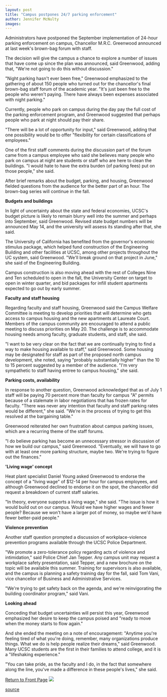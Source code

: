 ```yaml
---
layout: post
title: "Campus postpones 24/7 parking enforcement"
author: Jennifer McNulty
images:
---
```


Administrators have postponed the September implementation of 24-hour parking enforcement on campus, Chancellor M.R.C. Greenwood announced at last week's brown-bag forum with staff.

The decision will give the campus a chance to explore a number of issues that have come up since the plan was announced, said Greenwood, adding that, "We're not going to do this without discussion."

"Night parking hasn't ever been free," Greenwood emphasized to the gathering of about 150 people who turned out for the chancellor's final brown-bag staff forum of the academic year. "It's just been free to the people who weren't paying. There have always been expenses associated with night parking."

Currently, people who park on campus during the day pay the full cost of the parking enforcement program, and Greenwood suggested that perhaps people who park at night should pay their share.

"There will be a lot of opportunity for input," said Greenwood, adding that one possibility would be to offer "flexibility for certain classifications of employees."

One of the first staff comments during the discussion part of the forum came from a campus employee who said she believes many people who park on campus at night are students or staff who are here to clean the buildings. "I would hate to have the extra burden (of parking fees) put on those people," she said.

After brief remarks about the budget, parking, and housing, Greenwood fielded questions from the audience for the better part of an hour. The brown-bag series will continue in the fall.

**Budgets and buildings**

In light of uncertainty about the state and federal economies, UCSC's budget picture is likely to remain blurry well into the summer and perhaps into September, said Greenwood. Revised state budget numbers will be announced May 14, and the university will assess its standing after that, she said.

The University of California has benefited from the governor's economic stimulus package, which helped fund construction of the Engineering Building and other facilities at UCSC, among other projects throughout the UC system, said Greenwood. "We'll break ground on that project in June," she said of the Engineering Building.

Campus construction is also moving ahead with the rest of Colleges Nine and Ten scheduled to open in the fall, the University Center on target to open in winter quarter, and bid packages for infill student apartments expected to go out by early summer.

**Faculty and staff housing**

Regarding faculty and staff housing, Greenwood said the Campus Welfare Committee is meeting to develop priorities that will determine who gets access to campus housing and the new apartments at Laureate Court. Members of the campus community are encouraged to attend a public meeting to discuss priorities on May 20. The challenge is to accommodate housing needs among faculty, graduate students, and staff, she said.

"I want to be very clear on the fact that we are continually trying to find a way to make housing available to staff," said Greenwood. Some housing may be designated for staff as part of the proposed north campus development, she noted, saying "probably substantially higher" than the 10 to 15 percent suggested by a member of the audience. "I'm very sympathetic to staff having entree to campus housing," she said.

**Parking costs, availability**

In response to another question, Greenwood acknowledged that as of July 1 staff will be paying 70 percent more than faculty for campus "A" permits because of a stalemate in labor negotiations that has frozen rates for faculty. "There was never any intention that faculty and staff parking rates would be different," she said. "We're in the process of trying to get this resolved at the bargaining table."

Greenwood reiterated her own frustration about campus parking issues, which are a recurring theme of the staff forums.

"I do believe parking has become an unnecessary stressor in discussion of how we build our campus," said Greenwood. "Eventually, we will have to go with at least one more parking structure, maybe two. We're trying to figure out the finances."

**'Living wage' concept**

Heat plant specialist Daniel Young asked Greenwood to endorse the concept of a "living wage" of $12-14 per hour for campus employees, and although Greenwood declined to endorse it on the spot, the chancellor did request a breakdown of current staff salaries.

"In theory, everyone supports a living wage," she said. "The issue is how it would build out on our campus. Would we have higher wages and fewer people? Because we won't have a larger pot of money, so maybe we'd have fewer better-paid people."

**Violence prevention**

Another staff question prompted a discussion of workplace-violence prevention programs available through the UCSC Police Department.

"We promote a zero-tolerance policy regarding acts of violence and intimidation," said Police Chief Jan Tepper. Any campus unit may request a workplace safety presentation, said Tepper, and a new brochure on the topic will be available this summer. Training for supervisors is also available, and the campus is planning a safety training day for the fall, said Tom Vani, vice chancellor of Business and Administrative Services.

"We're trying to get safety back on the agenda, and we're reinvigorating the building coordinator program," said Vani.

**Looking ahead**

Conceding that budget uncertainties will persist this year, Greenwood emphasized her desire to keep the campus poised and "ready to move when the money starts to flow again."

And she ended the meeting on a note of encouragement: "Anytime you're feeling tired of what you're doing, remember, many organizations produce things. What we do is help people realize their dreams," said Greenwood. Many UCSC students are the first in their families to attend college, and it is a "lifeshaking experience."

"You can take pride, as the faculty and I do, in the fact that somewhere along the line, you've made a difference in these people's lives," she said.

  

[Return to Front Page][1] ![ ][2]

[1]: ../../index.html
[2]: ../../images/trans.gif

[source](http://www1.ucsc.edu/currents/01-02/05-13/chancellor.html "Permalink to chancellor")
